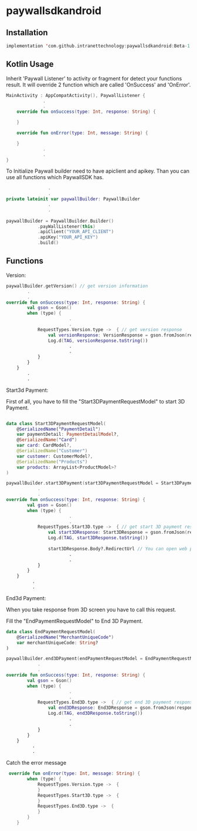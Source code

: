 # paywallsdkandroid


## Installation

```kotlin
implementation 'com.github.intranettechnology:paywallsdkandroid:Beta-1.0.2'
```

## Kotlin Usage

Inherit 'Paywall Listener' to activity or fragment for detect your functions result. It will override 2 function which are called 'OnSuccess' and 'OnError'.

```kotlin
MainActivity : AppCompatActivity(), PaywallListener {
              .
              .
    override fun onSuccess(type: Int, response: String) {

    }

    override fun onError(type: Int, message: String) {

    }
              .
              .
}
```

To Initialize Paywall builder need to have apiclient and apikey. Than you can use all functions which PaywallSDK has.

```kotlin
                .
                .
private lateinit var paywallBuilder: PaywallBuilder
                .
                .
                
paywallBuilder = PaywallBuilder.Builder()
            .payWallListener(this)
            .apiClient("YOUR_API_CLIENT")
            .apiKey("YOUR_API_KEY")
            .build()
```
## Functions

Version:

```kotlin
paywallBuilder.getVersion() // get version information
        .
        .
override fun onSuccess(type: Int, response: String) {
        val gson = Gson()
        when (type) {
                        .
                        .
            RequestTypes.Version.type ->  { // get version response
                val versionResponse: VersionResponse = gson.fromJson(response, VersionResponse::class.java) //Convert json to Version Response Model
                Log.d(TAG, versionResponse.toString())
                        .
                        .
            }
        }
    }
        .
        .

```

Start3d Payment:

First of all, you have to fill the "Start3DPaymentRequestModel" to start 3D Payment.
```kotlin

data class Start3DPaymentRequestModel(
    @SerializedName("PaymentDetail")
    var paymentDetail: PaymentDetailModel?,
    @SerializedName("Card")
    var card: CardModel?,
    @SerializedName("Customer")
    var customer: CustomerModel?,
    @SerializedName("Products")
    var products: ArrayList<ProductModel>?
)
```

```kotlin
paywallBuilder.start3DPayment(start3DPaymentRequestModel = Start3DPaymentRequestModel()) // start 3D payment
            .
            .
override fun onSuccess(type: Int, response: String) {
        val gson = Gson()
        when (type) {
                        .
                        .
            RequestTypes.Start3D.type ->  { // get start 3D payment response
                val start3DResponse: Start3DResponse = gson.fromJson(response, Start3DResponse::class.java) //Convert json to Start3DResponse
                Log.d(TAG, start3DResponse.toString())
                
                start3DResponse.Body?.RedirectUrl // You can open web page with 'RedirectUrl' to show 3D screen.
                        .
                        .
            }
        }
    }
          .
          .
```

End3d Payment:

When you take response from 3D screen you have to call this request.

Fill the "EndPaymentRequestModel" to End 3D Payment.

```kotlin
data class EndPaymentRequestModel(
    @SerializedName("MerchantUniqueCode")
    var merchantUniqueCode: String?
)
```
```kotlin
paywallBuilder.end3DPayment(endPaymentRequestModel = EndPaymentRequestModel()) // end 3D payment
            .
            .
override fun onSuccess(type: Int, response: String) {
        val gson = Gson()
        when (type) {
                        .
                        .
            RequestTypes.End3D.type ->  { // get end 3D payment response
                val end3DResponse: End3DResponse = gson.fromJson(response, End3DResponse::class.java) //Convert json to End3DResponse
                Log.d(TAG, end3DResponse.toString())
                        .
                        .
            }
        }
    }
          .
          .
```

Catch the error message

```kotlin
 override fun onError(type: Int, message: String) {
        when (type) {
            RequestTypes.Version.type ->  {
            }
            RequestTypes.Start3D.type ->  {
            }
            RequestTypes.End3D.type ->  {
            }
        }
    }
```

